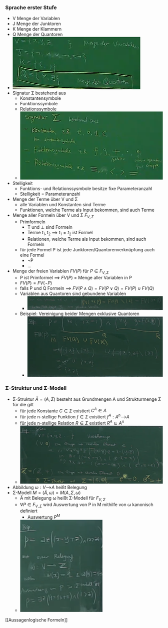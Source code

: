### Sprache erster Stufe
+ V Menge der Variablen
+ J  Menge der Junktoren
+ K Menge der Klammern
+ Q Menge der Quantoren
+ ![](../../../z_images/Pasted%20image%2020220403105415.png)
+ Signatur Σ bestehend aus
	+ Konstantensymbole
	+ Funktionssymbole
	+ Relationssymbole
	+ ![](../../../z_images/Pasted%20image%2020220403105618.png)
+ Stelligkeit
	+ Funktions- und Relationssysmbole besitze fixe Parameteranzahl
	+ Stelligkeit = Parameteranzahl
+ Menge der Terme über V und Σ
	+ alle Variablen und Konstanten sind Terme
	+ Funktionen, welche Terme als Input bekommen, sind auch Terme
+ Menge aller Formeln über V und Σ $F_{V,Σ}$
	+ Primformeln
		+ T und ⊥ sind Formeln
		+ Terme $t_1, t_2$ ==> $t_1=t_2$ ist Formel
		+ Relationen, welche Terme als Input bekommen, sind auch Formeln
	+ für jede Formel P ist jede Junktoren/Quantorenverknüpfung auch eine Formel
		+ ¬P
		+ ...
+ Menge der freien Variablen $FV(P)$ für $P∈F_{V,Σ}$
	+ P ist Primformel ==> $FV(P)$ = Menge aller Variablen in P
	+ $FV(P)=FV(¬P)$
	+ falls P und Q Formeln ==> $FV(P∧Q)=FV(P∨Q)=FV(P)∪FV(Q)$
	+ Variablen aus Quantoren sind gebundene Variablen
		+ ![](../../../z_images/Pasted%20image%2020220411110023.png)
	+ Beispiel: Vereinigung beider Mengen exklusive Quantoren 
		+ ![](../../../z_images/Pasted%20image%2020220411110344.png)

### Σ-Struktur und Σ-Modell
+ Σ-Struktur $Ä=(A,Σ)$ besteht aus Grundmengen A und Strukturmenge Σ für die gilt
	+ für jede Konstante $C∈Σ$ existiert $C^A∈A$
	+ für jede n-stellige Funktion $f∈Σ$ existiert $f^A: A^n$-->$A$
	+ für jede n-stellige Relation $R∈Σ$ existiert $R^A⊆A^n$
	+ ![](../../../z_images/Pasted%20image%2020220411112821.png)
+ Abbildung $ω: V$-->$A$ heißt Belegung
+  Σ-Modell $M=(Ä,ω)=M(A,Σ,ω)$
	+ Ä mit Belegung ω heißt Σ-Modell für $F_{V,Σ}$
	+ $∀P∈F_{V,Σ}$ wird Auswertung von P in M mithilfe von ω kanonisch definiert
		+ Auswertung $P^M$
	+ ![](../../../z_images/Pasted%20image%2020220411112231.png)



[[Aussagenlogische Formeln]]
